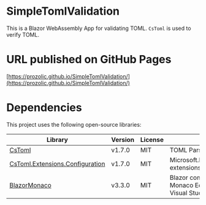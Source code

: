 SimpleTomlValidation
===

This is a Blazor WebAssembly App for validating TOML.
`CsToml` is used to verify TOML.

URL published on GitHub Pages
===
[https://prozolic.github.io/SimpleTomlValidation/](https://prozolic.github.io/SimpleTomlValidation/)  

Dependencies
==

This project uses the following open-source libraries:

| Library | Version | License | Description |
|---------|---------|---------|-------------|
| [CsToml](https://github.com/prozolic/CsToml) | v1.7.0 | MIT | TOML Parser/Serializer for .NET |
| [CsToml.Extensions.Configuration](https://github.com/prozolic/CsToml) | v1.7.0 | MIT | Microsoft.Extensions.Configuration extensions using CsToml |
| [BlazorMonaco](https://github.com/serdarciplak/BlazorMonaco) | v3.3.0 | MIT | Blazor component for Microsoft's Monaco Editor which powers Visual Studio Code. |
